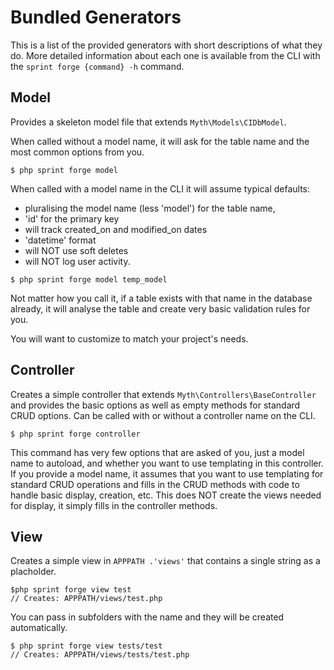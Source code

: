 # Bundled Generators
This is a list of the provided generators with short descriptions of what they do. More detailed information about each one is available from the CLI with the `sprint forge {command} -h` command.

## Model
Provides a skeleton model file that extends `Myth\Models\CIDbModel`. 

When called without a model name, it will ask for the table name and the most common options from you.

	$ php sprint forge model

When called with a model name in the CLI it will assume typical defaults: 

- pluralising the model name (less 'model') for the table name, 
- 'id' for the primary key
- will track created_on and modified_on dates
- 'datetime' format
- will NOT use soft deletes
- will NOT log user activity.

```
$ php sprint forge model temp_model
```

Not matter how you call it, if a table exists with that name in the database already, it will analyse the table and create very basic validation rules for you. 

You will want to customize to match your project's needs. 

## Controller
Creates a simple controller that extends `Myth\Controllers\BaseController` and provides the basic options as well as empty methods for standard CRUD options. Can be called with or without a controller name on the CLI. 
	
	$ php sprint forge controller

This command has very few options that are asked of you, just a model name to autoload, and whether you want to use templating in this controller. If you provide a model name, it assumes that you want to use templating for standard CRUD operations and fills in the CRUD methods with code to handle basic display, creation, etc. This does NOT create the views needed for display, it simply fills in the controller methods.

## View
Creates a simple view in `APPPATH .'views'` that contains a single string as a placholder. 

	$php sprint forge view test
	// Creates: APPPATH/views/test.php

You can pass in subfolders with the name and they will be created automatically.

	$ php sprint forge view tests/test
	// Creates: APPPATH/views/tests/test.php
